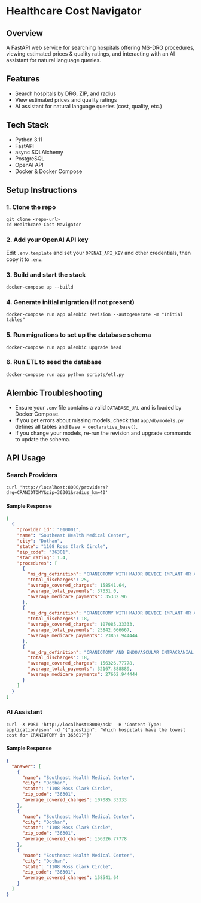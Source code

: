 # Healthcare Cost Navigator

## Overview
A FastAPI web service for searching hospitals offering MS-DRG procedures, viewing estimated prices & quality ratings, and interacting with an AI assistant for natural language queries.

## Features
- Search hospitals by DRG, ZIP, and radius
- View estimated prices and quality ratings
- AI assistant for natural language queries (cost, quality, etc.)

## Tech Stack
- Python 3.11
- FastAPI
- async SQLAlchemy
- PostgreSQL
- OpenAI API
- Docker & Docker Compose

## Setup Instructions

### 1. Clone the repo
```
git clone <repo-url>
cd Healthcare-Cost-Navigator
```

### 2. Add your OpenAI API key
Edit `.env.template` and set your `OPENAI_API_KEY` and other credentials, then copy it to `.env`.

### 3. Build and start the stack
```
docker-compose up --build
```

### 4. Generate initial migration (if not present)
```
docker-compose run app alembic revision --autogenerate -m "Initial tables"
```

### 5. Run migrations to set up the database schema
```
docker-compose run app alembic upgrade head
```

### 6. Run ETL to seed the database
```
docker-compose run app python scripts/etl.py
```

## Alembic Troubleshooting
- Ensure your `.env` file contains a valid `DATABASE_URL` and is loaded by Docker Compose.
- If you get errors about missing models, check that `app/db/models.py` defines all tables and `Base = declarative_base()`.
- If you change your models, re-run the revision and upgrade commands to update the schema.

## API Usage

### Search Providers
```
curl 'http://localhost:8000/providers?drg=CRANIOTOMY&zip=36301&radius_km=40'
```

#### Sample Response
```json
[
  {
    "provider_id": "010001",
    "name": "Southeast Health Medical Center",
    "city": "Dothan",
    "state": "1108 Ross Clark Circle",
    "zip_code": "36301",
    "star_rating": 1.4,
    "procedures": [
      {
        "ms_drg_definition": "CRANIOTOMY WITH MAJOR DEVICE IMPLANT OR ACUTE COMPLEX CNS PRINCIPAL DIAGNOSIS WITH MCC O",
        "total_discharges": 25,
        "average_covered_charges": 158541.64,
        "average_total_payments": 37331.0,
        "average_medicare_payments": 35332.96
      },
      {
        "ms_drg_definition": "CRANIOTOMY WITH MAJOR DEVICE IMPLANT OR ACUTE COMPLEX CNS PRINCIPAL DIAGNOSIS WITHOUT MC",
        "total_discharges": 18,
        "average_covered_charges": 107085.33333,
        "average_total_payments": 25842.666667,
        "average_medicare_payments": 23857.944444
      },
      {
        "ms_drg_definition": "CRANIOTOMY AND ENDOVASCULAR INTRACRANIAL PROCEDURES WITH MCC",
        "total_discharges": 18,
        "average_covered_charges": 156326.77778,
        "average_total_payments": 32167.888889,
        "average_medicare_payments": 27662.944444
      }
    ]
  }
]
```

### AI Assistant
```
curl -X POST 'http://localhost:8000/ask' -H 'Content-Type: application/json' -d '{"question": "Which hospitals have the lowest cost for CRANIOTOMY in 36301?"}'
```

#### Sample Response
```json
{
  "answer": [
    {
      "name": "Southeast Health Medical Center",
      "city": "Dothan",
      "state": "1108 Ross Clark Circle",
      "zip_code": "36301",
      "average_covered_charges": 107085.33333
    },
    {
      "name": "Southeast Health Medical Center",
      "city": "Dothan",
      "state": "1108 Ross Clark Circle",
      "zip_code": "36301",
      "average_covered_charges": 156326.77778
    },
    {
      "name": "Southeast Health Medical Center",
      "city": "Dothan",
      "state": "1108 Ross Clark Circle",
      "zip_code": "36301",
      "average_covered_charges": 158541.64
    }
  ]
}
```


